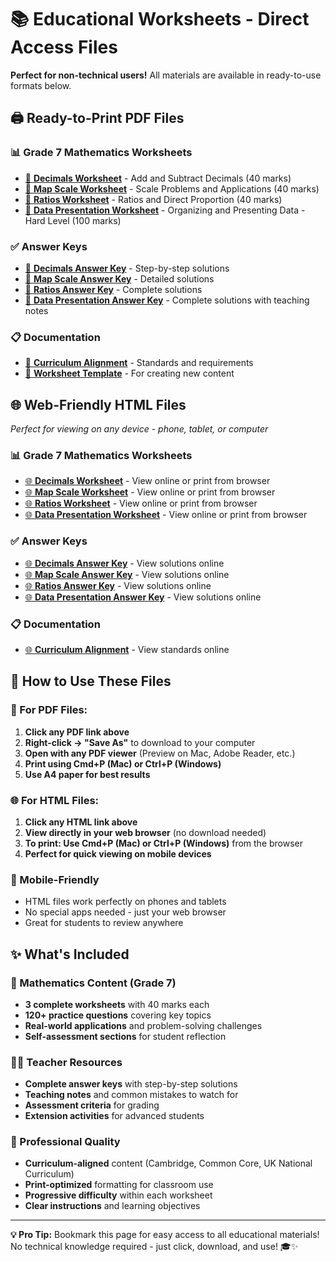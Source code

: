 # 📚 Educational Worksheets - Direct Access Files

**Perfect for non-technical users!** All materials are available in ready-to-use formats below.

## 🖨️ **Ready-to-Print PDF Files**

### **📊 Grade 7 Mathematics Worksheets**
- [📄 **Decimals Worksheet**](educational-worksheets/output/PDFs/worksheets/mathematics/grade-07/decimals/medium/add-subtract-decimals.pdf) - Add and Subtract Decimals (40 marks)
- [📄 **Map Scale Worksheet**](educational-worksheets/output/PDFs/worksheets/mathematics/grade-07/map-scale/medium/map-scale-problems.pdf) - Scale Problems and Applications (40 marks)
- [📄 **Ratios Worksheet**](educational-worksheets/output/PDFs/worksheets/mathematics/grade-07/ratios-proportions/medium/ratio-proportion-problems.pdf) - Ratios and Direct Proportion (40 marks)
- [📄 **Data Presentation Worksheet**](educational-worksheets/output/PDFs/worksheets/mathematics/grade-07/data-presentation/hard/organizing-presenting-data.pdf) - Organizing and Presenting Data - Hard Level (100 marks)

### **✅ Answer Keys**
- [📄 **Decimals Answer Key**](educational-worksheets/output/PDFs/worksheets/mathematics/grade-07/decimals/medium/add-subtract-decimals-answers.pdf) - Step-by-step solutions
- [📄 **Map Scale Answer Key**](educational-worksheets/output/PDFs/worksheets/mathematics/grade-07/map-scale/medium/map-scale-problems-answers.pdf) - Detailed solutions  
- [📄 **Ratios Answer Key**](educational-worksheets/output/PDFs/worksheets/mathematics/grade-07/ratios-proportions/medium/ratio-proportion-problems-answers.pdf) - Complete solutions
- [📄 **Data Presentation Answer Key**](educational-worksheets/output/PDFs/worksheets/mathematics/grade-07/data-presentation/hard/organizing-presenting-data-answers.pdf) - Complete solutions with teaching notes

### **📋 Documentation**
- [📄 **Curriculum Alignment**](educational-worksheets/output/PDFs/docs/curriculum-standards/mathematics-alignment.pdf) - Standards and requirements
- [📄 **Worksheet Template**](educational-worksheets/output/PDFs/templates/mathematics-worksheet-template.pdf) - For creating new content

## 🌐 **Web-Friendly HTML Files**
*Perfect for viewing on any device - phone, tablet, or computer*

### **📊 Grade 7 Mathematics Worksheets**
- [🌐 **Decimals Worksheet**](educational-worksheets/output/HTML/worksheets/mathematics/grade-07/decimals/medium/add-subtract-decimals.html) - View online or print from browser
- [🌐 **Map Scale Worksheet**](educational-worksheets/output/HTML/worksheets/mathematics/grade-07/map-scale/medium/map-scale-problems.html) - View online or print from browser
- [🌐 **Ratios Worksheet**](educational-worksheets/output/HTML/worksheets/mathematics/grade-07/ratios-proportions/medium/ratio-proportion-problems.html) - View online or print from browser
- [🌐 **Data Presentation Worksheet**](educational-worksheets/output/HTML/worksheets/mathematics/grade-07/data-presentation/hard/organizing-presenting-data.html) - View online or print from browser

### **✅ Answer Keys**
- [🌐 **Decimals Answer Key**](educational-worksheets/output/HTML/worksheets/mathematics/grade-07/decimals/medium/add-subtract-decimals-answers.html) - View solutions online
- [🌐 **Map Scale Answer Key**](educational-worksheets/output/HTML/worksheets/mathematics/grade-07/map-scale/medium/map-scale-problems-answers.html) - View solutions online
- [🌐 **Ratios Answer Key**](educational-worksheets/output/HTML/worksheets/mathematics/grade-07/ratios-proportions/medium/ratio-proportion-problems-answers.html) - View solutions online
- [🌐 **Data Presentation Answer Key**](educational-worksheets/output/HTML/worksheets/mathematics/grade-07/data-presentation/hard/organizing-presenting-data-answers.html) - View solutions online

### **📋 Documentation**
- [🌐 **Curriculum Alignment**](educational-worksheets/output/HTML/docs/curriculum-standards/mathematics-alignment.html) - View standards online

## 🎯 **How to Use These Files**

### **📄 For PDF Files:**
1. **Click any PDF link above**
2. **Right-click → "Save As"** to download to your computer
3. **Open with any PDF viewer** (Preview on Mac, Adobe Reader, etc.)
4. **Print using Cmd+P (Mac) or Ctrl+P (Windows)**
5. **Use A4 paper for best results**

### **🌐 For HTML Files:**
1. **Click any HTML link above**
2. **View directly in your web browser** (no download needed)
3. **To print: Use Cmd+P (Mac) or Ctrl+P (Windows)** from the browser
4. **Perfect for quick viewing on mobile devices**

### **📱 Mobile-Friendly**
- HTML files work perfectly on phones and tablets
- No special apps needed - just your web browser
- Great for students to review anywhere

## ✨ **What's Included**

### **🔢 Mathematics Content (Grade 7)**
- **3 complete worksheets** with 40 marks each
- **120+ practice questions** covering key topics
- **Real-world applications** and problem-solving challenges
- **Self-assessment sections** for student reflection

### **👨‍🏫 Teacher Resources**
- **Complete answer keys** with step-by-step solutions
- **Teaching notes** and common mistakes to watch for
- **Assessment criteria** for grading
- **Extension activities** for advanced students

### **📐 Professional Quality**
- **Curriculum-aligned** content (Cambridge, Common Core, UK National Curriculum)
- **Print-optimized** formatting for classroom use
- **Progressive difficulty** within each worksheet
- **Clear instructions** and learning objectives

---

**💡 Pro Tip:** Bookmark this page for easy access to all educational materials! No technical knowledge required - just click, download, and use! 🎓✨